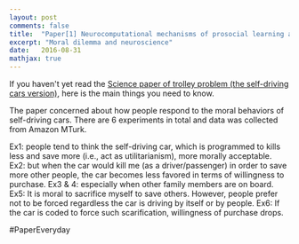 ```yaml
---
layout: post
comments: false
title:  "Paper[1] Neurocomputational mechanisms of prosocial learning and links to empathy"
excerpt: "Moral dilemma and neuroscience"
date:   2016-08-31
mathjax: true
---
```


If you haven't yet read the [Science paper of trolley problem (the self-driving cars version)](http://science.sciencemag.org/content/352/6293/1573), here is the main things you need to know.

The paper concerned about how people respond to the moral behaviors of self-driving cars.
There are 6 experiments in total and data was collected from Amazon MTurk.

Ex1: people tend to think the self-driving car, which is programmed to kills less and save more (i.e., act as utilitarianism), more morally acceptable.
Ex2: but when the car would kill me (as a driver/passenger) in order to save more other people, the car becomes less favored in terms of willingness to purchase.
Ex3 & 4: especially when other family members are on board.
Ex5: It is moral to sacrifice myself to save others. However, people prefer not to be forced regardless the car is driving by itself or by people.
Ex6: If the car is coded to force such scarification, willingness of purchase drops.



#PaperEveryday